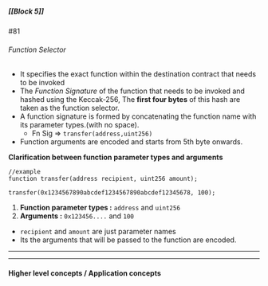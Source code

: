##### [[Block 5]]
 #81
###### Function Selector
- It specifies the exact function within the destination contract that needs to be invoked
- The *Function Signature* of the function that needs to be invoked and hashed using the Keccak-256, The **first four bytes**  of this hash are taken as the function selector.
- A function signature is formed by concatenating the function name with its parameter types.(with no space).
	- Fn Sig => `transfer(address,uint256)` 
- Function arguments are encoded and starts from 5th byte onwards.

**Clarification between function parameter types and arguments**
```
//example 
function transfer(address recipient, uint256 amount);

transfer(0x1234567890abcdef1234567890abcdef12345678, 100);
```

1. **Function parameter types :**  `address` and `uint256`
2. **Arguments :** `0x123456....` and `100`

- `recipient` and `amount` are just parameter names
- Its the arguments that will be passed to the function are encoded.


---
---

#### Higher level concepts / Application concepts
